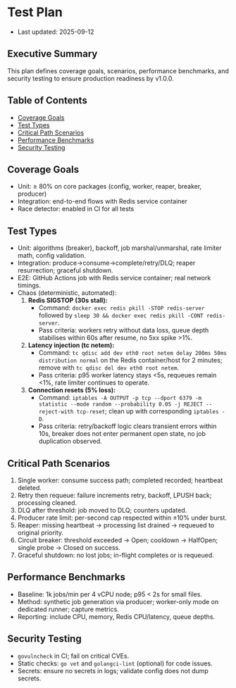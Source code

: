 # Test Plan

- Last updated: 2025-09-12

## Executive Summary

This plan defines coverage goals, scenarios, performance benchmarks, and security testing to ensure production readiness by v1.0.0.

## Table of Contents

- [Coverage Goals](#coverage-goals)
- [Test Types](#test-types)
- [Critical Path Scenarios](#critical-path-scenarios)
- [Performance Benchmarks](#performance-benchmarks)
- [Security Testing](#security-testing)

## Coverage Goals

- Unit: ≥ 80% on core packages (config, worker, reaper, breaker, producer)
- Integration: end-to-end flows with Redis service container
- Race detector: enabled in CI for all tests

## Test Types

- Unit: algorithms (breaker), backoff, job marshal/unmarshal, rate limiter math, config validation.
- Integration: produce→consume→complete/retry/DLQ; reaper resurrection; graceful shutdown.
- E2E: GitHub Actions job with Redis service container; real network timings.
- Chaos (deterministic, automated):
  1. **Redis SIGSTOP (30s stall):**
     - Command: `docker exec redis pkill -STOP redis-server` followed by `sleep 30 && docker exec redis pkill -CONT redis-server`.
     - Pass criteria: workers retry without data loss, queue depth stabilises within 60s after resume, no 5xx spike >1%.
  2. **Latency injection (tc netem):**
     - Command: `tc qdisc add dev eth0 root netem delay 200ms 50ms distribution normal` on the Redis container/host for 2 minutes; remove with `tc qdisc del dev eth0 root netem`.
     - Pass criteria: p95 worker latency stays <5s, requeues remain <1%, rate limiter continues to operate.
  3. **Connection resets (5% loss):**
     - Command: `iptables -A OUTPUT -p tcp --dport 6379 -m statistic --mode random --probability 0.05 -j REJECT --reject-with tcp-reset`; clean up with corresponding `iptables -D`.
     - Pass criteria: retry/backoff logic clears transient errors within 10s, breaker does not enter permanent open state, no job duplication observed.

## Critical Path Scenarios

1) Single worker: consume success path; completed recorded; heartbeat deleted.
2) Retry then requeue: failure increments retry, backoff, LPUSH back; processing cleaned.
3) DLQ after threshold: job moved to DLQ; counters updated.
4) Producer rate limit: per-second cap respected within ±10% under burst.
5) Reaper: missing heartbeat → processing list drained → requeued to original priority.
6) Circuit breaker: threshold exceeded → Open; cooldown → HalfOpen; single probe → Closed on success.
7) Graceful shutdown: no lost jobs; in-flight completes or is requeued.

## Performance Benchmarks

- Baseline: 1k jobs/min per 4 vCPU node; p95 < 2s for small files.
- Method: synthetic job generation via producer; worker-only mode on dedicated runner; capture metrics.
- Reporting: include CPU, memory, Redis CPU/latency, queue depths.

## Security Testing

- `govulncheck` in CI; fail on critical CVEs.
- Static checks: `go vet` and `golangci-lint` (optional) for code issues.
- Secrets: ensure no secrets in logs; validate config does not dump secrets.
